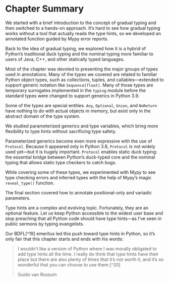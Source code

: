 # Chapter Summary

We started with a brief introduction to the concept of gradual typing and then switched to a hands-on approach. It’s hard to see how gradual typing works without a tool that actually reads the type hints, so we developed an annotated function guided by Mypy error reports.

Back to the idea of gradual typing, we explored how it is a hybrid of Python’s traditional duck typing and the nominal typing more familiar to users of Java, C++, and other statically typed languages.

Most of the chapter was devoted to presenting the major groups of types used in annotations. Many of the types we covered are related to familiar Python object types, such as collections, tuples, and callables—extended to support generic notation like `Sequence[float]`. Many of those types are temporary surrogates implemented in the `typing` module before the standard types were changed to support generics in Python 3.9.

Some of the types are special entities. `Any`, `Optional`, `Union`, and `NoReturn` have nothing to do with actual objects in memory, but exist only in the abstract domain of the type system.

We studied parameterized generics and type variables, which bring more flexibility to type hints without sacrificing type safety.

Parameterized generics become even more expressive with the use of `Protocol`. Because it appeared only in Python 3.8, `Protocol` is not widely used yet—but it is hugely important. `Protocol` enables static duck typing: the essential bridge between Python’s duck-typed core and the nominal typing that allows static type checkers to catch bugs.

While covering some of these types, we experimented with Mypy to see type checking errors and inferred types with the help of Mypy’s magic `reveal_type()` function.

The final section covered how to annotate positional-only and variadic parameters.

Type hints are a complex and evolving topic. Fortunately, they are an optional feature. Let us keep Python accessible to the widest user base and stop preaching that all Python code should have type hints—as I’ve seen in public sermons by typing evangelists.

Our BDFL[^19] emeritus led this push toward type hints in Python, so it’s only fair that this chapter starts and ends with his words:

> I wouldn’t like a version of Python where I was morally obligated to add type hints all the time. I really do think that type hints have their place but there are also plenty of times that it’s not worth it, and it’s so wonderful that you can choose to use them.[^20]
> 
> Guido van Rossum